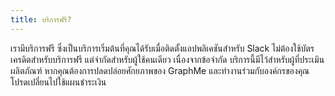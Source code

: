 ```yaml
---
title: บริการฟรี?
---
```

เรามีบริการฟรี ซึ่งเป็นบริการเริ่มต้นที่คุณได้รับเมื่อติดตั้งแอปพลิเคชันสำหรับ Slack ไม่ต้องใช้บัตรเครดิตสำหรับบริการฟรี แต่จำกัดสำหรับผู้ใช้คนเดียว เนื่องจากข้อจำกัด บริการนี้มีไว้สำหรับผู้ที่ประเมินผลิตภัณฑ์ หากคุณต้องการปลดปล่อยศักยภาพของ GraphMe และทำงานร่วมกับองค์กรของคุณ โปรดเปลี่ยนไปใช้แผนชำระเงิน